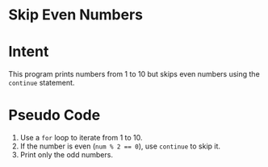 # Skip Even Numbers

# Intent
This program prints numbers from 1 to 10 but skips even numbers using the `continue` statement.

# Pseudo Code
1. Use a `for` loop to iterate from 1 to 10.
2. If the number is even (`num % 2 == 0`), use `continue` to skip it.
3. Print only the odd numbers.
